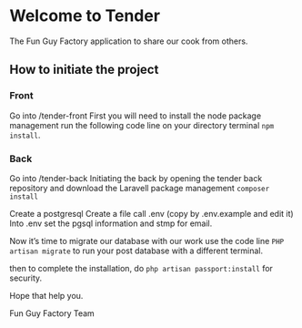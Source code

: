 # Welcome to Tender

The Fun Guy Factory application to share our cook from others.

## How to initiate the project

### Front
Go into /tender-front
First you will need to install the node package management run
the following code line on your directory terminal `npm install`.

### Back
Go into /tender-back
Initiating the back by opening the tender back repository and download the Laravell
package management `composer install`

Create a postgresql 
Create a file call .env (copy by .env.example and edit it)
Into .env set the pgsql information and stmp for email.

Now it’s time to migrate our database with our work use the code line `PHP artisan
migrate` to run your post database with a different terminal.

then to complete the installation, do `php artisan passport:install` for security.

Hope that help you.

Fun Guy Factory Team

